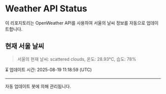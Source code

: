 
# Weather API Status

이 리포지토리는 OpenWeather API를 사용하여 서울의 날씨 정보를 자동으로 업데이트합니다.

## 현재 서울 날씨
> 서울의 현재 날씨: scattered clouds, 온도: 28.93°C, 습도: 78%

⏳ 업데이트 시간: 2025-08-19 11:18:59 (UTC)

---
자동 업데이트 봇에 의해 관리됩니다.
